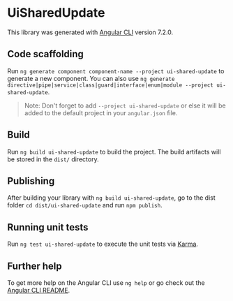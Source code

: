 # UiSharedUpdate

This library was generated with [Angular CLI](https://github.com/angular/angular-cli) version 7.2.0.

## Code scaffolding

Run `ng generate component component-name --project ui-shared-update` to generate a new component. You can also use `ng generate directive|pipe|service|class|guard|interface|enum|module --project ui-shared-update`.

> Note: Don't forget to add `--project ui-shared-update` or else it will be added to the default project in your `angular.json` file.

## Build

Run `ng build ui-shared-update` to build the project. The build artifacts will be stored in the `dist/` directory.

## Publishing

After building your library with `ng build ui-shared-update`, go to the dist folder `cd dist/ui-shared-update` and run `npm publish`.

## Running unit tests

Run `ng test ui-shared-update` to execute the unit tests via [Karma](https://karma-runner.github.io).

## Further help

To get more help on the Angular CLI use `ng help` or go check out the [Angular CLI README](https://github.com/angular/angular-cli/blob/master/README.md).
